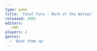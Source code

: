 ```yaml
---
type: game
title: 'Fatal Fury : Mark of the Wolves'
released: 2001
editors: 
  -SNK
players: 2
genres:
  - 'Beat them up'
---
```

